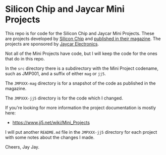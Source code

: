 # Silicon Chip and Jaycar Mini Projects

This repo is for code for the Silicon Chip and Jaycar Mini Projects. These are projects developed by
[Silicon Chip](https://www.siliconchip.com.au/)
and
[published in their magazine](https://www.siliconchip.com.au/Series/417).
The projects are sponsored by
[Jaycar Electronics](https://www.jaycar.com.au/).

Not all of the Mini Projects have code, but I will keep the code for the ones that do in this repo.

In the `src` directory there is a subdirectory with the Mini Project codename, such as JMP001, and a suffix of either
`mag` or `jj5`.

The `JMPXXX-mag` directory is for a snapshot of the code as published in the magazine.

The `JMPXXX-jj5` directory is for the code which I changed.

If you're looking for more information the project documentation is mostly here:

- https://www.jj5.net/wiki/Mini_Projects

I will put another `README.md` file in the `JMPXXX-jj5` directory for each project with some notes about the changes I made.

Cheers,
Jay Jay.
